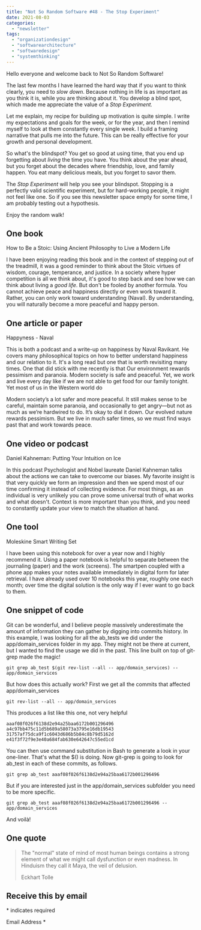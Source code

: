 ```yaml
---
title: "Not So Random Software #48 - The Stop Experiment"
date: 2021-08-03
categories: 
  - "newsletter"
tags: 
  - "organizationdesign"
  - "softwarearchitecture"
  - "softwaredesign"
  - "systemthinking"
---
```


Hello everyone and welcome back to Not So Random Software!

The last few months I have learned the hard way that if you want to think clearly, you need to _slow down_. Because nothing in life is as important as you think it is, while you are thinking about it. You develop a blind spot, which made me appreciate the value of a _Stop Experiment._

Let me explain, my recipe for building up motivation is quite simple. I write my expectations and goals for the week, or for the year, and then I remind myself to look at them constantly every single week. I build a framing narrative that pulls me into the future. This can be really effective for your growth and personal development.

So what's the blindspot? You get so good at using time, that you end up forgetting about _living_ the time you have. You think about the year ahead, but you forget about the decades where friendship, love, and family happen. You eat many delicious meals, but you forget to savor them.

The _Stop Experiment_ will help you see your blindspot. Stopping is a perfectly valid scientific experiment, but for hard-working people, it might not feel like one. So if you see this newsletter space empty for some time, I am probably testing out a hypothesis.

Enjoy the random walk!

## One book

How to Be a Stoic: Using Ancient Philosophy to Live a Modern Life

I have been enjoying reading this book and in the context of stepping out of the treadmill, it was a good reminder to think about the Stoic virtues of wisdom, courage, temperance, and justice. In a society where hyper competition is all we think about, it's good to step back and see how we can think about living a _good life_. But don't be fooled by another formula. You cannot achieve peace and happiness directly or even work toward it. Rather, you can only work toward understanding (Naval). By understanding, you will naturally become a more peaceful and happy person.

## One article or paper

Happyness - Naval

This is both a podcast and a write-up on happiness by Naval Ravikant. He covers many philosophical topics on how to better understand happiness and our relation to it. It's a long read but one that is worth revisiting many times. One that did stick with me recently is that Our environment rewards pessimism and paranoia. Modern society is safe and peaceful. Yet, we work and live every day like if we are not able to get food for our family tonight. Yet most of us in the Western world do

Modern society’s a lot safer and more peaceful. It still makes sense to be careful, maintain some paranoia, and occasionally to get angry—but not as much as we’re hardwired to do. It’s okay to dial it down. Our evolved nature rewards pessimism. But we live in much safer times, so we must find ways past that and work towards peace.

## One video or podcast

Daniel Kahneman: Putting Your Intuition on Ice

In this podcast Psychologist and Nobel laureate Daniel Kahneman talks about the actions we can take to overcome our biases. My favorite insight is that very quickly we form an impression and then we spend most of our time confirming it instead of collecting evidence. For most things, as an individual is very unlikely you can prove some universal truth of what works and what doesn't. Context is more important than you think, and you need to constantly update your view to match the situation at hand.

## One tool

Moleskine Smart Writing Set

I have been using this notebook for over a year now and I highly recommend it. Using a paper notebook is helpful to separate between the journaling (paper) and the work (screens). The smartpen coupled with a phone app makes your notes available immediately in digital form for later retrieval. I have already used over 10 notebooks this year, roughly one each month; over time the digital solution is the only way if I ever want to go back to them.

## One snippet of code

Git can be wonderful, and I believe people massively underestimate the amount of information they can gather by digging into commits history. In this example, I was looking for all the ab\_tests we did under the app/domain\_services folder in my app. They might not be there at current, but I wanted to find the usage we did in the past. This line built on top of git-grep made the magic!

```
git grep ab_test $(git rev-list --all -- app/domain_services) -- app/domain_services
```

But how does this actually work? First we get all the commits that affected app/domain\_services

```
git rev-list --all -- app/domain_services
```

This produces a list like this one, not very helpful

```
aaaf08f026f6138d2e94a25baa6172b001296496
a4c97bb475c11d5b689a58073a3795e16db19543
31757af75dca9f1c6043d686b5b84c8b79d5162d
e41f3f72f9e3e40a684fab630e642647c55ed1cd
```

You can then use command substitution in Bash to generate a look in your one-liner. That's what the $() is doing. Now git-grep is going to look for ab\_test in each of these commits, as follows.

```
git grep ab_test aaaf08f026f6138d2e94a25baa6172b001296496
```

But if you are interested just in the app/domain\_services subfolder you need to be more specific.

```
git grep ab_test aaaf08f026f6138d2e94a25baa6172b001296496 -- app/domain_services
```

And voilà!

## One quote

> The "normal" state of mind of most human beings contains a strong element of what we might call dysfunction or even madness. In Hinduism they call it Maya, the veil of delusion.
> 
> Eckhart Tolle

## Receive this by email

\* indicates required

Email Address \*  
  

<script type="text/javascript" src="//s3.amazonaws.com/downloads.mailchimp.com/js/mc-validate.js"></script>

<script type="text/javascript">(function($) {window.fnames = new Array(); window.ftypes = new Array();fnames[0]='EMAIL';ftypes[0]='email';fnames[1]='FNAME';ftypes[1]='text';fnames[2]='LNAME';ftypes[2]='text';fnames[3]='ADDRESS';ftypes[3]='address';fnames[4]='PHONE';ftypes[4]='phone';fnames[5]='BIRTHDAY';ftypes[5]='birthday';}(jQuery));var $mcj = jQuery.noConflict(true);</script>
